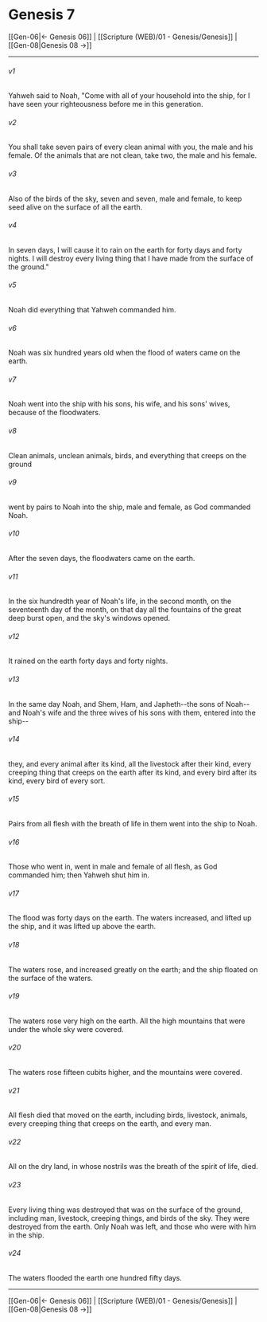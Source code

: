 # Genesis 7

[[Gen-06|← Genesis 06]] | [[Scripture (WEB)/01 - Genesis/Genesis]] | [[Gen-08|Genesis 08 →]]
***



###### v1 
Yahweh said to Noah, "Come with all of your household into the ship, for I have seen your righteousness before me in this generation. 

###### v2 
You shall take seven pairs of every clean animal with you, the male and his female. Of the animals that are not clean, take two, the male and his female. 

###### v3 
Also of the birds of the sky, seven and seven, male and female, to keep seed alive on the surface of all the earth. 

###### v4 
In seven days, I will cause it to rain on the earth for forty days and forty nights. I will destroy every living thing that I have made from the surface of the ground." 

###### v5 
Noah did everything that Yahweh commanded him. 

###### v6 
Noah was six hundred years old when the flood of waters came on the earth. 

###### v7 
Noah went into the ship with his sons, his wife, and his sons' wives, because of the floodwaters. 

###### v8 
Clean animals, unclean animals, birds, and everything that creeps on the ground 

###### v9 
went by pairs to Noah into the ship, male and female, as God commanded Noah. 

###### v10 
After the seven days, the floodwaters came on the earth. 

###### v11 
In the six hundredth year of Noah's life, in the second month, on the seventeenth day of the month, on that day all the fountains of the great deep burst open, and the sky's windows opened. 

###### v12 
It rained on the earth forty days and forty nights. 

###### v13 
In the same day Noah, and Shem, Ham, and Japheth--the sons of Noah--and Noah's wife and the three wives of his sons with them, entered into the ship-- 

###### v14 
they, and every animal after its kind, all the livestock after their kind, every creeping thing that creeps on the earth after its kind, and every bird after its kind, every bird of every sort. 

###### v15 
Pairs from all flesh with the breath of life in them went into the ship to Noah. 

###### v16 
Those who went in, went in male and female of all flesh, as God commanded him; then Yahweh shut him in. 

###### v17 
The flood was forty days on the earth. The waters increased, and lifted up the ship, and it was lifted up above the earth. 

###### v18 
The waters rose, and increased greatly on the earth; and the ship floated on the surface of the waters. 

###### v19 
The waters rose very high on the earth. All the high mountains that were under the whole sky were covered. 

###### v20 
The waters rose fifteen cubits higher, and the mountains were covered. 

###### v21 
All flesh died that moved on the earth, including birds, livestock, animals, every creeping thing that creeps on the earth, and every man. 

###### v22 
All on the dry land, in whose nostrils was the breath of the spirit of life, died. 

###### v23 
Every living thing was destroyed that was on the surface of the ground, including man, livestock, creeping things, and birds of the sky. They were destroyed from the earth. Only Noah was left, and those who were with him in the ship. 

###### v24 
The waters flooded the earth one hundred fifty days.

***
[[Gen-06|← Genesis 06]] | [[Scripture (WEB)/01 - Genesis/Genesis]] | [[Gen-08|Genesis 08 →]]
